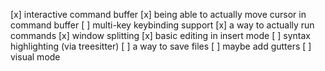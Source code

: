 [x] interactive command buffer
[x] being able to actually move cursor in command buffer
[ ] multi-key keybinding support
[x] a way to actually run commands
[x] window splitting
[x] basic editing in insert mode
[ ] syntax highlighting (via treesitter)
[ ] a way to save files
[ ] maybe add gutters
[ ] visual mode

